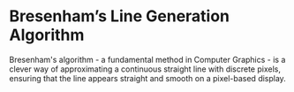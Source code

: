 # Bresenham’s Line Generation Algorithm

Bresenham's algorithm - a fundamental method in Computer Graphics - is a clever way of approximating a continuous straight line with discrete pixels, ensuring that the line appears straight and smooth on a pixel-based display.

